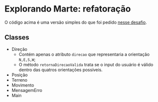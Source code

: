 # Explorando Marte: refatoração

O código acima é uma versão simples do que foi pedido [nesse desafio](https://gist.github.com/elo7-developer/1a40c96a5d062b69f02c).

## Classes

- Direção
  * Contém apenas o atributo ```direcao``` que representaria a orientação ```N,E,S,W```;
  * O método ```retornaDirecaoValida``` trata se o input do usuário é válido dentro das quatros orientações possíveis.
- Posição
- Terreno
- Movimento
- MensagemErro
- Main
